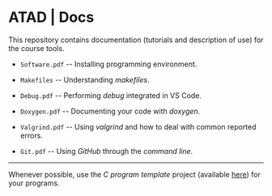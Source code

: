 # ATAD | Docs

This repository contains documentation (tutorials and description of use) for the course tools.

- `Software.pdf` -- Installing programming environment.

- `Makefiles` -- Understanding *makefiles*.

- `Debug.pdf` -- Performing *debug* integrated in VS Code.

- `Doxygen.pdf` -- Documenting your code with *doxygen*.

- `Valgrind.pdf` -- Using *valgrind* and how to deal with common reported errors.

- `Git.pdf` -- Using *GitHub* through the *command line*.

---

Whenever possible, use the *C program template* project (available [here](https://github.com/estsetubal-atad/CProgram_Template)) for your programs.
